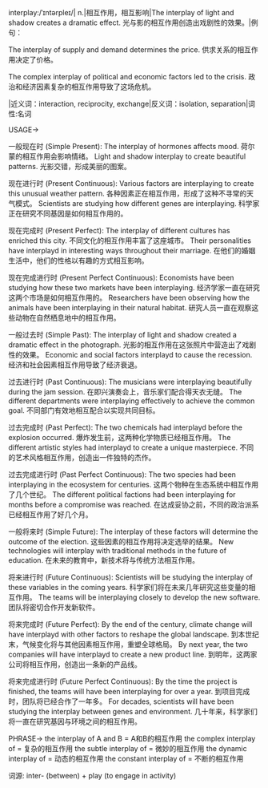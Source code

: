 interplay:/ˈɪntərpleɪ/| n.|相互作用，相互影响|The interplay of light and shadow creates a dramatic effect. 光与影的相互作用创造出戏剧性的效果。|例句：

The interplay of supply and demand determines the price. 供求关系的相互作用决定了价格。

The complex interplay of political and economic factors led to the crisis. 政治和经济因素复杂的相互作用导致了这场危机。

|近义词：interaction, reciprocity, exchange|反义词：isolation, separation|词性:名词


USAGE->

一般现在时 (Simple Present):
The interplay of hormones affects mood. 荷尔蒙的相互作用会影响情绪。
Light and shadow interplay to create beautiful patterns. 光影交错，形成美丽的图案。

现在进行时 (Present Continuous):
Various factors are interplaying to create this unusual weather pattern. 各种因素正在相互作用，形成了这种不寻常的天气模式。
Scientists are studying how different genes are interplaying. 科学家正在研究不同基因是如何相互作用的。

现在完成时 (Present Perfect):
The interplay of different cultures has enriched this city. 不同文化的相互作用丰富了这座城市。
Their personalities have interplayd in interesting ways throughout their marriage. 在他们的婚姻生活中，他们的性格以有趣的方式相互影响。

现在完成进行时 (Present Perfect Continuous):
Economists have been studying how these two markets have been interplaying. 经济学家一直在研究这两个市场是如何相互作用的。
Researchers have been observing how the animals have been interplaying in their natural habitat. 研究人员一直在观察这些动物在自然栖息地中的相互作用。

一般过去时 (Simple Past):
The interplay of light and shadow created a dramatic effect in the photograph. 光影的相互作用在这张照片中营造出了戏剧性的效果。
Economic and social factors interplayd to cause the recession. 经济和社会因素相互作用导致了经济衰退。

过去进行时 (Past Continuous):
The musicians were interplaying beautifully during the jam session. 在即兴演奏会上，音乐家们配合得天衣无缝。
The different departments were interplaying effectively to achieve the common goal. 不同部门有效地相互配合以实现共同目标。

过去完成时 (Past Perfect):
The two chemicals had interplayd before the explosion occurred. 爆炸发生前，这两种化学物质已经相互作用。
The different artistic styles had interplayd to create a unique masterpiece.  不同的艺术风格相互作用，创造出一件独特的杰作。

过去完成进行时 (Past Perfect Continuous):
The two species had been interplaying in the ecosystem for centuries. 这两个物种在生态系统中相互作用了几个世纪。
The different political factions had been interplaying for months before a compromise was reached. 在达成妥协之前，不同的政治派系已经相互作用了好几个月。

一般将来时 (Simple Future):
The interplay of these factors will determine the outcome of the election. 这些因素的相互作用将决定选举的结果。
New technologies will interplay with traditional methods in the future of education. 在未来的教育中，新技术将与传统方法相互作用。

将来进行时 (Future Continuous):
Scientists will be studying the interplay of these variables in the coming years. 科学家们将在未来几年研究这些变量的相互作用。
The teams will be interplaying closely to develop the new software. 团队将密切合作开发新软件。

将来完成时 (Future Perfect):
By the end of the century, climate change will have interplayd with other factors to reshape the global landscape. 到本世纪末，气候变化将与其他因素相互作用，重塑全球格局。
By next year, the two companies will have interplayd to create a new product line. 到明年，这两家公司将相互作用，创造出一条新的产品线。

将来完成进行时 (Future Perfect Continuous):
By the time the project is finished, the teams will have been interplaying for over a year. 到项目完成时，团队将已经合作了一年多。
For decades, scientists will have been studying the interplay between genes and environment. 几十年来，科学家们将一直在研究基因与环境之间的相互作用。


PHRASE->
the interplay of A and B = A和B的相互作用
the complex interplay of = 复杂的相互作用
the subtle interplay of = 微妙的相互作用
the dynamic interplay of = 动态的相互作用
the constant interplay of = 不断的相互作用

词源: inter- (between) + play (to engage in activity)
